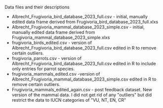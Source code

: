 Data files and their descriptions

- Albrecht_Frugivoria_bird_database_2023_full.csv - initial, manually edited data frame derived from Frugivoria_bird_database_2023_full.xlxs
- Albrecht_Frugivoria_mammal_database_2023_simple.csv - initial, manually edited data frame derived from Frugivoria_mammal_database_2023_simple.xlxs
- frugivoria_birds_edited.csv - version of Albrecht_Frugivoria_bird_database_2023_full.csv edited in R to remove certain outliers. 
- frugivoria_parrots.csv - version of Albrecht_Frugivoria_bird_database_2023_full.csv edited in R to include only entries for parrot species. 
- frugivoria_mammals_edited.csv -version of Albrecht_Frugivoria_mammal_database_2023_simple.csv edited in R to remove certain outliers. 
- Frugivoria_mammals_edited_again.csv - post feedback dataset. New version of the mammal data. I did not get rid of any "outliers" but did restrict the data to IUCN categories of "VU, NT, EN, CR" 

